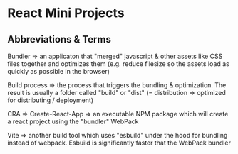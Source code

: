 # React Mini Projects

## Abbreviations & Terms

Bundler => an applicaton that "merged" javascript & other assets like CSS files together and optimizes them (e.g. reduce filesize so the assets load as quickly as possible in the browser)

Build process => the process that triggers the bundling & optimization. The result is usually a folder called "build" or "dist" (= distribution => optimized for distributing / deployment)

CRA => Create-React-App => an executable NPM package which will create a react project using the "bundler" WebPack

Vite => another build tool which uses "esbuild" under the hood for bundling instead of webpack. Esbuild is significantly faster that the WebPack bundler


